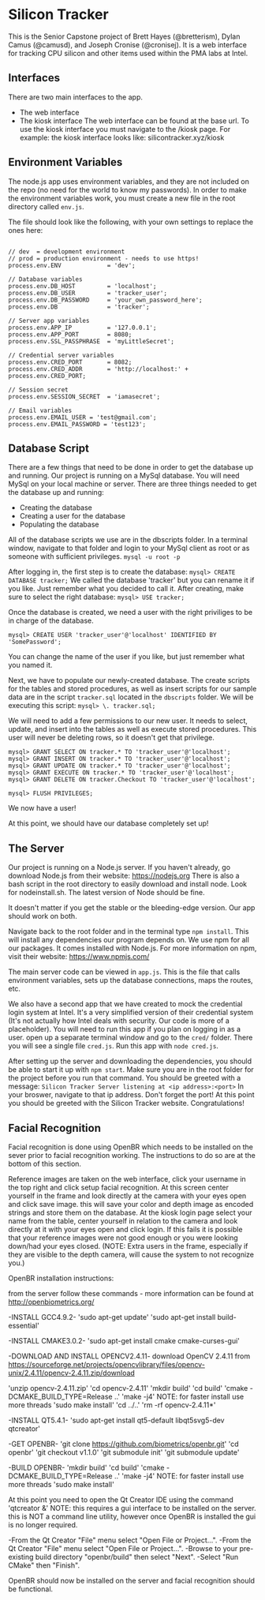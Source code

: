 # Silicon Tracker

This is the Senior Capstone project of Brett Hayes (@bretterism), Dylan Camus (@camusd), and Joseph Cronise (@cronisej).
It is a web interface for tracking CPU silicon and other items used within the PMA labs at Intel.

## Interfaces
There are two main interfaces to the app.
* The web interface
* The kiosk interface
The web interface can be found at the base url. To use the kiosk interface you must navigate to the /kiosk page.
For example: the kiosk interface looks like: silicontracker.xyz/kiosk

## Environment Variables
The node.js app uses environment variables, and they are not included on the repo (no need for the world to know my passwords). In order to make the environment variables work, you must create a new file in the root directory called `env.js`.

The file should look like the following, with your own settings to replace the ones here:
```

// dev  = development environment
// prod = production environment - needs to use https! 
process.env.ENV				= 'dev';

// Database variables
process.env.DB_HOST			= 'localhost';
process.env.DB_USER			= 'tracker_user'; 
process.env.DB_PASSWORD		= 'your_own_password_here';
process.env.DB 				= 'tracker';

// Server app variables
process.env.APP_IP 			= '127.0.0.1';
process.env.APP_PORT 		= 8080;
process.env.SSL_PASSPHRASE	= 'myLittleSecret';

// Credential server variables
process.env.CRED_PORT		= 8082;
process.env.CRED_ADDR		= 'http://localhost:' + process.env.CRED_PORT;

// Session secret
process.env.SESSION_SECRET	= 'iamasecret';

// Email variables
process.env.EMAIL_USER = 'test@gmail.com';
process.env.EMAIL_PASSWORD = 'test123';
```

## Database Script
There are a few things that need to be done in order to get the database up and running. Our project is running on a MySql database. You will need MySql on your local machine or server. There are three things needed to get the database up and running:
* Creating the database
* Creating a user for the database
* Populating the database

All of the database scripts we use are in the dbscripts folder. In a terminal window, navigate to that folder and login to your MySql client as root or as someone with sufficient privileges. `mysql -u root -p`

After logging in, the first step is to create the database: `mysql> CREATE DATABASE tracker;`
We called the database 'tracker' but you can rename it if you like. Just remember what you decided to call it. After creating, make sure to select the right database: `mysql> USE tracker;`

Once the database is created, we need a user with the right priviliges to be in charge of the database.

`mysql> CREATE USER 'tracker_user'@'localhost' IDENTIFIED BY 'SomePassword';`

You can change the name of the user if you like, but just remember what you named it.

Next, we have to populate our newly-created database. The create scripts for the tables and stored procedures, as well as insert scripts for our sample data are in the script `tracker.sql` located in the `dbscripts` folder. We will be executing this script: `mysql> \. tracker.sql;`

We will need to add a few permissions to our new user. It needs to select, update, and insert into the tables as well as execute stored procedures. This user will never be deleting rows, so it doesn't get that privilege.

```
mysql> GRANT SELECT ON tracker.* TO 'tracker_user'@'localhost';
mysql> GRANT INSERT ON tracker.* TO 'tracker_user'@'localhost';
mysql> GRANT UPDATE ON tracker.* TO 'tracker_user'@'localhost';
mysql> GRANT EXECUTE ON tracker.* TO 'tracker_user'@'localhost';
mysql> GRANT DELETE ON tracker.Checkout TO 'tracker_user'@'localhost';

mysql> FLUSH PRIVILEGES;
```

We now have a user!

At this point, we should have our database completely set up!

## The Server
Our project is running on a Node.js server. If you haven't already, go download Node.js from their website: https://nodejs.org
There is also a bash script in the root directory to easily download and install node. Look for nodeinstall.sh. The latest version of Node should be fine.

It doesn't matter if you get the stable or the bleeding-edge version. Our app should work on both.

Navigate back to the root folder and in the terminal type `npm install`. This will install any dependencies our program depends on. We use npm for all our packages. It comes installed with Node.js. For more information on npm, visit their website: https://www.npmjs.com/

The main server code can be viewed in `app.js`. This is the file that calls environment variables, sets up the database connections, maps the routes, etc.

We also have a second app that we have created to mock the credential login system at Intel. It's a very simplified version of their credential system (It's not actually how Intel deals with security. Our code is more of a placeholder). You will need to run this app if you plan on logging in as a user. open up a separate terminal window and go to the `cred/` folder. There you will see a single file `cred.js`. Run this app with `node cred.js`.

After setting up the server and downloading the dependencies, you should be able to start it up with `npm start`. Make sure you are in the root folder for the project before you run that command. You should be greeted with a message: `Silicon Tracker Server listening at <ip address>:<port>` In your broswer, navigate to that ip address. Don't forget the port! At this point you should be greeted with the Silicon Tracker website. Congratulations!

## Facial Recognition
Facial recognition is done using OpenBR which needs to be installed on the sever prior to facial recognition working. The instructions to do so are at the bottom of this section.

Reference images are taken on the web interface, click your username in the top right and click setup facial recognition. At this screen center yourself in the frame and look directly at the camera with your eyes open and click save image. this will save your color and depth image as encoded strings and store them on the database. At the kiosk login page select your name from the table, center yourself in relation to the camera and look directly at it with your eyes open and click login. If this fails it is possible that your reference images were not good enough or you were looking down/had your eyes closed. (NOTE: Extra users in the frame, especially if they are visible to the depth camera, will cause the system to not recognize you.)

OpenBR installation instructions:

from the server follow these commands - more information can be found at http://openbiometrics.org/

-INSTALL GCC4.9.2-
'sudo apt-get update'
'sudo apt-get install build-essential'

-INSTALL CMAKE3.0.2-
'sudo apt-get install cmake cmake-curses-gui'


-DOWNLOAD AND INSTALL OPENCV2.4.11-
download OpenCV 2.4.11 from https://sourceforge.net/projects/opencvlibrary/files/opencv-unix/2.4.11/opencv-2.4.11.zip/download

'unzip opencv-2.4.11.zip'
'cd opencv-2.4.11'
'mkdir build'
'cd build'
'cmake -DCMAKE_BUILD_TYPE=Release ..'
'make -j4' NOTE: for faster install use more threads
'sudo make install'
'cd ../..'
'rm -rf opencv-2.4.11*'

-INSTALL QT5.4.1-
'sudo apt-get install qt5-default libqt5svg5-dev qtcreator'


-GET OPENBR-
'git clone https://github.com/biometrics/openbr.git'
'cd openbr'
'git checkout v1.1.0'
'git submodule init'
'git submodule update'

-BUILD OPENBR-
'mkdir build'
'cd build'
'cmake -DCMAKE_BUILD_TYPE=Release ..'
'make -j4' NOTE: for faster install use more threads
'sudo make install'

At this point you need to open the Qt Creator IDE using the command
'qtcreator &' NOTE: this requires a gui interface to be installed on the server. this is NOT a command line utility, however once OpenBR is installed the gui is no longer required.

-From the Qt Creator "File" menu select "Open File or Project...".
-From the Qt Creator "File" menu select "Open File or Project...".
-Browse to your pre-existing build directory "openbr/build" then select "Next".
-Select "Run CMake" then "Finish".

OpenBR should now be installed on the server and facial recognition should be functional.





